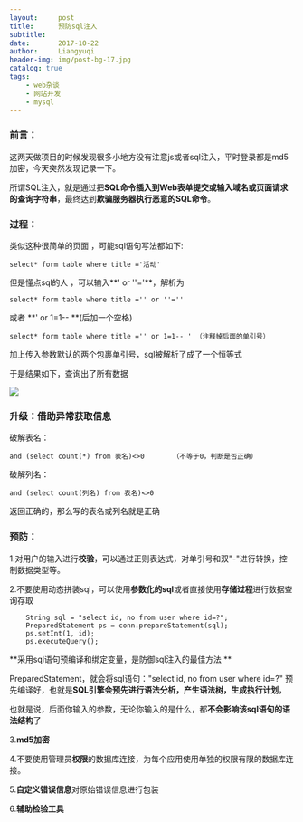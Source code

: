 ```yaml
---
layout:     post
title:      预防sql注入
subtitle:   
date:       2017-10-22
author:     Liangyuqi
header-img: img/post-bg-17.jpg
catalog: true
tags:
    - web杂谈
    - 网站开发
    - mysql
---
```


### 前言：
这两天做项目的时候发现很多小地方没有注意js或者sql注入，平时登录都是md5加密，今天突然发现记录一下。

所谓SQL注入，就是通过把**SQL命令插入到Web表单提交或输入域名或页面请求的查询字符串**，最终达到**欺骗服务器执行恶意的SQL命令**。

 

### 过程：
类似这种很简单的页面 ，可能sql语句写法都如下:

	select* form table where title ='活动' 

但是懂点sql的人 ，可以输入**' or ''='**，解析为

	select* form table where title ='' or ''='' 

或者 **' or 1=1-- **(后加一个空格)

	select* form table where title ='' or 1=1-- ' （注释掉后面的单引号）

加上传入参数默认的两个包裹单引号，sql被解析了成了一个恒等式

于是结果如下，查询出了所有数据

![](http://photo.lustforlife.cn/25.png)

### 升级：借助异常获取信息

破解表名：

	and (select count(*) from 表名)<>0       （不等于0，判断是否正确）

破解列名：

	and (select count(列名) from 表名)<>0

返回正确的，那么写的表名或列名就是正确

 

### 预防：
1.对用户的输入进行**校验**，可以通过正则表达式，对单引号和双"-"进行转换，控制数据类型等。

2.不要使用动态拼装sql，可以使用**参数化的sql**或者直接使用**存储过程**进行数据查询存取
 
        String sql = "select id, no from user where id=?";
        PreparedStatement ps = conn.prepareStatement(sql);
        ps.setInt(1, id);
        ps.executeQuery();

**采用sql语句预编译和绑定变量，是防御sql注入的最佳方法  **

PreparedStatement，就会将sql语句："select id, no from user where id=?" 预先编译好，也就是**SQL引擎会预先进行语法分析，产生语法树，生成执行计划**，

也就是说，后面你输入的参数，无论你输入的是什么，都**不会影响该sql语句的语法结构**了

3.**md5加密**

4.不要使用管理员**权限**的数据库连接，为每个应用使用单独的权限有限的数据库连接。

5.**自定义错误信息**对原始错误信息进行包装

6.**辅助检验工具**
